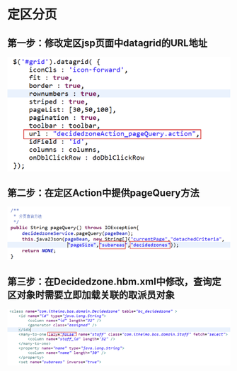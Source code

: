 # 定区分页

## 第一步：修改定区jsp页面中datagrid的URL地址

![](../../../../.gitbook/assets/image%20%28183%29.png)

## 第二步：在定区Action中提供pageQuery方法

![](../../../../.gitbook/assets/image%20%2894%29.png)

## 第三步：在Decidedzone.hbm.xml中修改，查询定区对象时需要立即加载关联的取派员对象

![](../../../../.gitbook/assets/image%20%2820%29.png)

